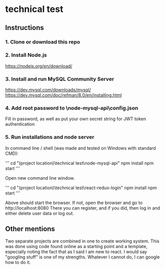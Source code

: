 # technical test

## Instructions

### 1. Clone or download this repo

### 2. Install Node.js

https://nodejs.org/en/download/

### 3. Install and run MySQL Community Server

https://dev.mysql.com/downloads/mysql/
https://dev.mysql.com/doc/refman/8.0/en/installing.html

### 4. Add root password to \\node-mysql-api\\config.json

Fill in password, as well as put your own secret string for JWT token authentication

### 5. Run installations and node server

In command line / shell (was made and tested on Windows with standard CMD):

'''
cd "(project location)\\technical test\\node-mysql-api"
npm install
npm start
'''

Open new command line window.

'''
cd "(project location)\\technical test\\react-redux-login"
npm install
npm start
'''

Above should start the browser. If not, open the browser and go to http://localhost:8080
There you can register, and if you did, then log in and either delete user data or log out.

## Other mentions

Two separate projects are combined in one to create working system.
This was done using code found online as a starting point and a template, especially noting the fact that as I said I am new to react.
I would say "googling stuff" is one of my strengths. Whatever I cannot do, I can google how to do it.
